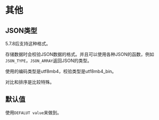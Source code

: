 # 其他

## JSON类型

5.7.8后支持这种格式。

存储数据时会校验JSON数据的格式。并且可以使用各种JSON的函数，例如`JSON_TYPE`，`JSON_ARRAY`返回JSON的类型。

使用的编码类型是utf8mb4，校验类型是utf8mb4_bin。

对比和排序是比较特殊。

## 默认值

使用`DEFALUT value`来做到。